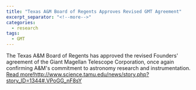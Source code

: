 ```yaml
---
title: "Texas A&M Board of Regents Approves Revised GMT Agreement"
excerpt_separator: "<!--more-->"
categories:
  - research
tags:
  - GMT
---
```

The Texas A&M Board of Regents has approved the revised Founders' agreement of the Giant Magellan Telescope Corporation, once again confirming A&M's commitment to astronomy research and instrumentation. [Read more!](http://www.science.tamu.edu/news/story.php?story_ID=1344#.VPoGG_nF8sY)http://www.science.tamu.edu/news/story.php?story_ID=1344#.VPoGG_nF8sY